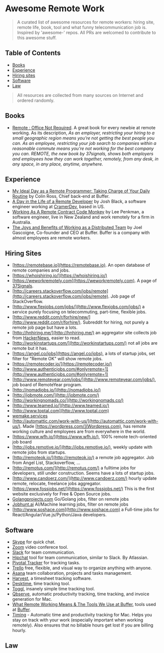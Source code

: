 Awesome Remote Work
==================

> A curated list of awesome resources for remote workers: hiring site, remote life, book, tool and what funny telecommunication job is. Inspired by 'awesome-' repos. All PRs are welcomed to contribute to this awesome stuff.

<!---
[]()
-->

## Table of Contents
- [Books](#books)
- [Experience](#experience)
- [Hiring sites](#hiring-sites)
- [Software](#software)
- [Law](#law)

> All resources are collected from many sources on Internet and ordered randomly.

## Books
- [Remote : Office Not Required](http://37signals.com/remote/). A great book for every newbie at remote working. As its description, _As an employer, restricting your hiring to a small geographic region means you’re not getting the best people you can. As an employee, restricting your job search to companies within a reasonable commute means you’re not working for the best company you can. REMOTE, the new book by 37signals, shows both employers and employees how they can work together, remotely, from any desk, in any space, in any place, anytime, anywhere._

## Experience
- [My Ideal Day as a Remote Programmer: Taking Charge of Your Daily Routine](https://overflow.bufferapp.com/2014/06/12/my-ideal-day-as-a-programmer-taking-charge-of-your-daily-routine/) by Colin Ross, Chief back-end at Buffer.
- [A Day in the Life of a Remote Developer](http://remotenation.co/blog/a-day-in-the-life-of-a-remote-developer) by Josh Black, a software engineer working at [CramerDev](http://cramerdev.com/), based in US.
- [Working As A Remote Contract Code Monkey](https://coderwall.com/p/0ikc0w/working-as-a-remote-contract-code-monkey?p=1&q=author%3Alee101) by Lee Penkman, a software engineer, live in New Zealand and work remotely for a firm in Australia.
- [The Joys and Benefits of Working as a Distributed Team](http://joel.is/the-joys-and-benefits-of-working-as-a-distributed-team/) by Joel Gascoigne, Co-founder and CEO at Buffer. Buffer is a company with almost employees are remote workers.

## Hiring Sites
- [https://remotebase.io](https://remotebase.io). An open database of remote companies and jobs.
- [https://whoishiring.io/](https://whoishiring.io/)
- [https://weworkremotely.com](https://weworkremotely.com). A page of [37Signals](http://37signals.com).
- [http://careers.stackoverflow.com/jobs/remote](http://careers.stackoverflow.com/jobs/remote). Job page of StackOverflow.
- [http://www.flexjobs.com/jobs/](http://www.flexjobs.com/jobs/) a service purely focusing on telecommuting, part-time, flexible jobs.
- [http://www.reddit.com/r/forhire/new/](http://www.reddit.com/r/forhire/). Subreddit for hiring, not purely a remote job page but have a lots.
- [http://hnhiring.me/](http://hnhiring.me/) an aggregator site collects job from [HackerNews](https://news.ycombinator.com/), easier to read. 
- [http://workinstartups.com/](http://workinstartups.com/) not all jobs are remote but it has.
- [https://angel.co/jobs](https://angel.co/jobs), a lots of startup jobs, set filter for "Remote OK" will show remote jobs.
- [https://remotecoder.io/](https://remotecoder.io/)
- [http://www.authenticjobs.com/#onlyremote=1](http://www.authenticjobs.com/#onlyremote=1)
- [http://www.remoteyear.com/jobs/](http://www.remoteyear.com/jobs/), job board of RemoteYear program.
- [http://nomadjobs.io/](http://nomadjobs.io/)
- [http://jobmote.com/](http://jobmote.com/)
- [http://workingnomads.co/](http://workingnomads.co/)
- [http://www.teamed.io/](http://www.teamed.io/)
- [http://www.toptal.com](http://www.toptal.com)
- [wemake.services](https://wemake.services/)
- [http://automattic.com/work-with-us/](http://automattic.com/work-with-us/). Made [https://wordpress.com/](Wordpress.com), has remote working culture and employees are from everywhere in the world.
- [https://www.wfh.io/](https://www.wfh.io/), 100% remote tech-oriented job board
- [http://jobs.remotive.io/](http://jobs.remotive.io/), weekly update with remote jobs from startups.
- [http://remoteok.io/](http://remoteok.io/) a remote job aggregator. Job from Angel List, Stackoverflow, ...
- [http://remotus.com/](http://remotus.com/) a fulltime jobs for developers, still under construction. Seems have a lots of startup jobs.
- [http://www.candoerz.com/](http://www.candoerz.com/) hourly update remote, relocate, freelance jobs aggregator. 
- [https://www.fossjobs.net/](https://www.fossjobs.net/) This is the first website exclusively for Free & Open Source jobs.
- [Golangprojects.com](https://www.golangprojects.com/golang-remote-jobs.html) Go/Golang jobs, filter on remote jobs
- [Jobhunt.ai](https://jobhunt.ai/machinelearning-remote-jobs.html) AI/Machine learning jobs, filter on remote jobs
- [http://www.soshace.com](http://www.soshace.com) a Full-time jobs for React/Angular/Vue.js/Python/Java developers.


## Software
- [Skype](http://www.skype.com) for quick chat.
- [Zoom](https://zoom.us/) video conferece tool.
- [Slack](https://slack.com/) for team communication.
- [Hipchat](https://www.hipchat.com/) tool for team communication, similar to Slack. By Atlassian.
- [Pivotal Tracker](http://www.pivotaltracker.com/) for tracking tasks.
- [Trello](https://trello.com/) free, flexible, and visual way to organize anything with anyone.
- [Asana](https://asana.com/) team collaboration, projects and tasks management.
- [Harvest](https://www.getharvest.com/), a timesheet tracking software.
- [Desktime](http://desktime.com/), time tracking tool.
- [Toggl](https://www.toggl.com/), insanely simple time tracking tool.
- [Qbserve](https://qotoqot.com/qbserve/), automatic productivity tracking, time tracking, and invoice generation for Mac.
- [What Remote Working Means & The Tools We Use at Buffer](https://open.bufferapp.com/remote-working-means-tools-use/), tools used at [Buffer](https://bufferapp.com/).
- [Timing](https://timingapp.com/) - Automatic time and productivity tracking for Mac. Helps you stay on track with your work (especially important when working remotely). Also ensures that no billable hours get lost if you are billing hourly.

## Law



<!--## Credits
This awesome list is gathered from many resources on Internet, including these below sources but not limited:-->








<!---
[]()
-->

